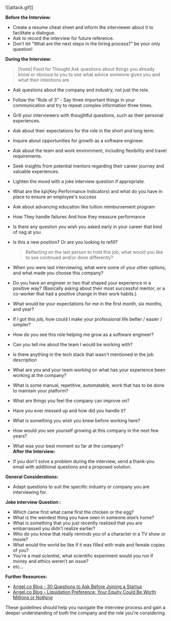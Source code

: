 ![[attack.gif]]

**Before the Interview:**

- Create a resume cheat sheet and inform the interviewer about it to facilitate a dialogue.
- Ask to record the interview for future reference.
- Don’t let “What are the next steps in the hiring process?” be your only question!  

**During the Interview:**
>[!note] Food for Thought 
>Ask questions about things you already know or obvious to you to see what advice someone gives you and what their intentions are

- Ask questions about the company and industry, not just the role.
- Follow the "Rule of 3" - Say three important things in your communication and try to repeat complex information three times.
- Grill your interviewers with thoughtful questions, such as their personal experiences.
- Ask about their expectations for the role in the short and long term.
- Inquire about opportunities for growth as a software engineer.
- Ask about the team and work environment, including flexibility and travel requirements.
- Seek insights from potential mentors regarding their career journey and valuable experiences.
- Lighten the mood with a joke interview question if appropriate.
- What are the kpi(Key Performance Indicators) and what do you have in place to ensure an employee's success
- Ask about advancing education like tuition reimbursement program
- How They handle failures And how they measure performance
- Is there any question you wish you asked early in your career that kind of nag at you 
- Is this a new position? Or are you looking to refill?  
	> Reflecting on the last person to hold this job, what would you like to see continued and/or done differently?  
- When you were last interviewing, what were some of your other options, and what made you choose this company?  
- Do you have an engineer or two that shaped your experience in a positive way? (Basically asking about their most successful mentor, or a co-worker that had a positive change in their work habits.) 
- What would be your expectations for me in the first month, six months, and year?  
- If I got this job, how could I make your professional life better / easier / simpler?  
- How do you see this role helping me grow as a software engineer?  
- Can you tell me about the team I would be working with?  
- Is there anything in the tech stack that wasn't mentioned in the job description  
- What are you and your team working on what has your experience been working at the company?  
- What is some manual, repetitive, automatable, work that has to be done to maintain your platform?  
- What are things you feel the company can improve on?  
- Have you ever messed up and how did you handle it?  	
- What is something you wish you knew before working here?  
- How would you see yourself growing at this company in the next few years?  
- What was your best moment so far at the company?  
**After the Interview:**

- If you don't solve a problem during the interview, send a thank-you email with additional questions and a proposed solution.

**General Considerations:**

- Adapt questions to suit the specific industry or company you are interviewing for.


**Joke interview Question :**

- Which came first what came first the chicken or the egg?  
- What is the weirdest thing you have seen in someone else’s home?  
- What is something that you just recently realized that you are embarrassed you didn’t realize earlier?  
- Who do you know that really reminds you of a character in a TV show or movie?  
- What would the world be like if it was filled with male and female copies of you?  
- You’re a mad scientist, what scientific experiment would you run if money and ethics weren’t an issue?  
- etc...



**Further Resources:**

- [Angel.co Blog - 30 Questions to Ask Before Joining a Startup](https://angel.co/blog/30-questions-to-ask-before-joining-a-startup)
- [Angel.co Blog - Liquidation Preference: Your Equity Could Be Worth Millions or Nothing](https://angel.co/blog/liquidation-preference-your-equity-could-be-worth-millions-or-nothing)

These guidelines should help you navigate the interview process and gain a deeper understanding of both the company and the role you're considering.